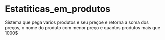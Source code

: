 # Estatiticas_em_produtos
Sistema que pega varios produtos e seu preçoe e retorna a soma dos preços, o nome do produto com menor preço e quantos produtos mais que 1000$
